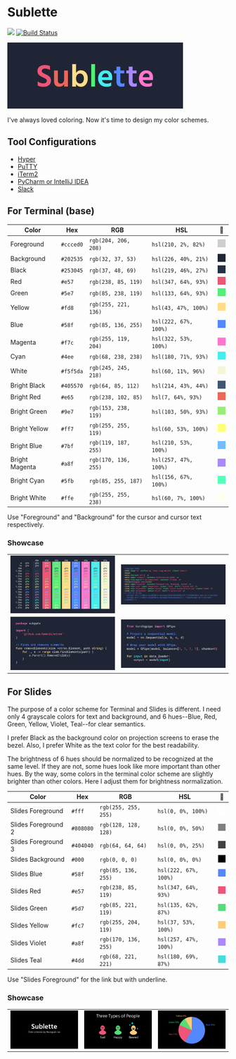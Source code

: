 # Sublette

![](https://img.shields.io/badge/theme-sublette-%2358f.svg?style=flat-square)
[![Build Status](https://img.shields.io/travis/sublee/sublette.svg?style=flat-square)](https://travis-ci.org/sublee/sublette)

![](showcase/logo.png)

I've always loved coloring. Now it's time to design my color schemes.

## Tool Configurations

- [Hyper](configs/Hyper)
- [PuTTY](configs/PuTTY)
- [iTerm2](configs/iTerm2)
- [PyCharm or IntelliJ IDEA](configs/IntelliJ)
- [Slack](configs/Slack)

## For Terminal (base)

Color          | Hex       | RGB                  | HSL                   |🎨
-------------- | --------- | -------------------- | --------------------- | --------------------------
Foreground     | `#ccced0` | `rgb(204, 206, 208)` | `hsl(210, 2%, 82%)`   | ![](plates/foreground.png)
Background     | `#202535` | `rgb(32, 37, 53)`    | `hsl(226, 40%, 21%)`  | ![](plates/background.png)
Black          | `#253045` | `rgb(37, 48, 69)`    | `hsl(219, 46%, 27%)`  | ![](plates/black.png)
Red            | `#e57`    | `rgb(238, 85, 119)`  | `hsl(347, 64%, 93%)`  | ![](plates/red.png)
Green          | `#5e7`    | `rgb(85, 238, 119)`  | `hsl(133, 64%, 93%)`  | ![](plates/green.png)
Yellow         | `#fd8`    | `rgb(255, 221, 136)` | `hsl(43, 47%, 100%)`  | ![](plates/yellow.png)
Blue           | `#58f`    | `rgb(85, 136, 255)`  | `hsl(222, 67%, 100%)` | ![](plates/blue.png)
Magenta        | `#f7c`    | `rgb(255, 119, 204)` | `hsl(322, 53%, 100%)` | ![](plates/magenta.png)
Cyan           | `#4ee`    | `rgb(68, 238, 238)`  | `hsl(180, 71%, 93%)`  | ![](plates/cyan.png)
White          | `#f5f5da` | `rgb(245, 245, 218)` | `hsl(60, 11%, 96%)`   | ![](plates/white.png)
Bright Black   | `#405570` | `rgb(64, 85, 112)`   | `hsl(214, 43%, 44%)`  | ![](plates/bright-black.png)
Bright Red     | `#e65`    | `rgb(238, 102, 85)`  | `hsl(7, 64%, 93%)`    | ![](plates/bright-red.png)
Bright Green   | `#9e7`    | `rgb(153, 238, 119)` | `hsl(103, 50%, 93%)`  | ![](plates/bright-green.png)
Bright Yellow  | `#ff7`    | `rgb(255, 255, 119)` | `hsl(60, 53%, 100%)`  | ![](plates/bright-yellow.png)
Bright Blue    | `#7bf`    | `rgb(119, 187, 255)` | `hsl(210, 53%, 100%)` | ![](plates/bright-blue.png)
Bright Magenta | `#a8f`    | `rgb(170, 136, 255)` | `hsl(257, 47%, 100%)` | ![](plates/bright-magenta.png)
Bright Cyan    | `#5fb`    | `rgb(85, 255, 187)`  | `hsl(156, 67%, 100%)` | ![](plates/bright-cyan.png)
Bright White   | `#ffe`    | `rgb(255, 255, 238)` | `hsl(60, 7%, 100%)`   | ![](plates/bright-white.png)

Use "Foreground" and "Background" for the cursor and cursor text respectively.

### Showcase

<table>
  <tr>
    <td><img src="showcase/colors.ansi.png" /></td>
    <td><img src="showcase/subl.ee.html.png" /></td>
  </tr>
  <tr>
    <td><img src="showcase/subpptx.go.png" /></td>
    <td><img src="showcase/torchgpipe.py.png" /></td>
  </tr>
</table>

## For Slides

The purpose of a color scheme for Terminal and Slides is different. I need only
4 grayscale colors for text and background, and 6 hues--Blue, Red, Green,
Yellow, Violet, Teal--for clear semantics.

I prefer Black as the background color on projection screens to erase the
bezel. Also, I prefer White as the text color for the best readability.

The brightness of 6 hues should be normalized to be recognized at the same
level. If they are not, some hues look like more important than other hues. By
the way, some colors in the terminal color scheme are slightly brighter than
other colors. Here I adjust them for brightness normalization.

Color               | Hex       | RGB                  | HSL                   |🎨
------------------- | --------- | -------------------- | --------------------- | ---------------------------------
Slides Foreground   | `#fff`    | `rgb(255, 255, 255)` | `hsl(0, 0%, 100%)`    | ![](plates/slides-foreground.png)
Slides Foreground 2 | `#808080` | `rgb(128, 128, 128)` | `hsl(0, 0%, 50%)`     | ![](plates/slides-foreground-2.png)
Slides Foreground 3 | `#404040` | `rgb(64, 64, 64)`    | `hsl(0, 0%, 25%)`     | ![](plates/slides-foreground-3.png)
Slides Background   | `#000`    | `rgb(0, 0, 0)`       | `hsl(0, 0%, 0%)`      | ![](plates/slides-background.png)
Slides Blue         | `#58f`    | `rgb(85, 136, 255)`  | `hsl(222, 67%, 100%)` | ![](plates/slides-blue.png)
Slides Red          | `#e57`    | `rgb(238, 85, 119)`  | `hsl(347, 64%, 93%)`  | ![](plates/slides-red.png)
Slides Green        | `#5d7`    | `rgb(85, 221, 119)`  | `hsl(135, 62%, 87%)`  | ![](plates/slides-green.png)
Slides Yellow       | `#fc7`    | `rgb(255, 204, 119)` | `hsl(37, 53%, 100%)`  | ![](plates/slides-yellow.png)
Slides Violet       | `#a8f`    | `rgb(170, 136, 255)` | `hsl(257, 47%, 100%)` | ![](plates/slides-violet.png)
Slides Teal         | `#4dd`    | `rgb(68, 221, 221)`  | `hsl(180, 69%, 87%)`  | ![](plates/slides-teal.png)

Use "Slides Foreground" for the link but with underline.

### Showcase

<table>
  <tr>
    <td><img src="showcase/slides-title.png" /></td>
    <td><img src="showcase/slides-people.png" /></td>
    <td><img src="showcase/slides-pie-chart.png" /></td>
  </tr>
</table>

